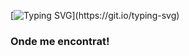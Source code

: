 [![Typing SVG](https://readme-typing-svg.demolab.com?font=Fira+Code&weight=900&size=26&pause=1000&color=FF6F2BBD&background=FF931E00&vCenter=true&multiline=true&repeat=false&random=false&width=435&lines=Ol%C3%A1%2C+me+chamo+Bruna!)](https://git.io/typing-svg)


<p align="left">


<h3 align="left">Onde me encontrat!</h3>
